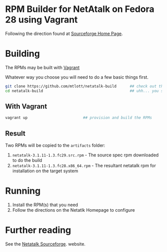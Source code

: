 # RPM Builder for NetAtalk on Fedora 28 using Vagrant

Following the direction found at [Sourceforge Home Page](http://netatalk.sourceforge.net/wiki/index.php/Netatalk_3.1.11_SRPM_for_Fedora_and_CentOS).

# Building

The RPMs may be built with [Vagrant](#with-vagrant)

Whatever way you choose you will need to do a few basic things first.

```bash
git clone https://github.com/mtlott/netatalk-build      ## check out this code
cd netatalk-build                                       ## uhh... you should know
```

## With Vagrant

```bash
vagrant up                         ## provision and build the RPMs
```

## Result

Two RPMs will be copied to the `artifacts` folder:
1. `netatalk-3.1.11-1.3.fc29.src.rpm`      - The source spec rpm downloaded to do the build
2. `netatalk-3.1.11-1.3.fc28.x86_64.rpm`   - The resultant netatalk rpm for installation on the target system

# Running

1. Install the RPM(s) that you need
2. Follow the directions on the Netatlk Homepage to configure

# Further reading

See the [Netatalk Sourceforge](http://netatalk.sourceforge.net/wiki/index.php/Netatalk_3.1.11_SRPM_for_Fedora_and_CentOS). website.
